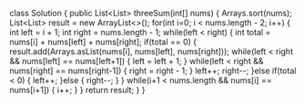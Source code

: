 class Solution {
public List<List<Integer>> threeSum(int[] nums) {
Arrays.sort(nums);
List<List<Integer>> result = new ArrayList<>();
for(int i=0; i < nums.length - 2; i++) {
int left = i + 1;
int right = nums.length - 1;
while(left < right) {
int total = nums[i] + nums[left] + nums[right];
if(total == 0) {
result.add(Arrays.asList(nums[i], nums[left], nums[right]));
while(left < right && nums[left] == nums[left+1]) {
left = left + 1;
}
while(left < right && nums[right] == nums[right-1]) {
right = right - 1;
}
left++;
right--;
}else if(total < 0) {
left++;
}else {
right--;
}
}
while(i+1 < nums.length && nums[i] == nums[i+1]) {
i++;
}
}
return result;
}
}